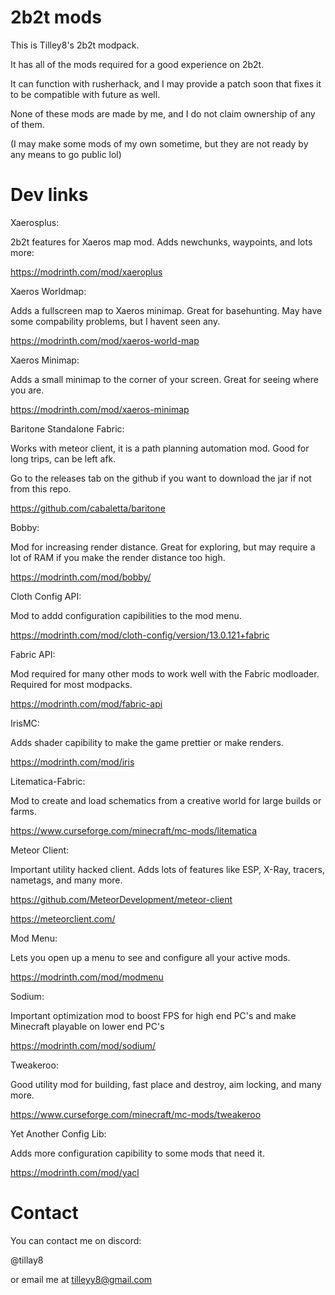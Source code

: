 # 2b2t mods

This is Tilley8's 2b2t modpack. 

It has all of the mods required for a good experience on 2b2t. 

It can function with rusherhack, and I may provide a patch soon that fixes it to be compatible with future as well. 

None of these mods are made by me, and I do not claim ownership of any of them. 

(I may make some mods of my own sometime, but they are not ready by any means to go public lol)

# Dev links

Xaerosplus: 

2b2t features for Xaeros map mod. Adds newchunks, waypoints, and lots more:

https://modrinth.com/mod/xaeroplus


Xaeros Worldmap: 

Adds a fullscreen map to Xaeros minimap. Great for basehunting. May have some compability problems, but I havent seen any. 

https://modrinth.com/mod/xaeros-world-map


Xaeros Minimap: 

Adds a small minimap to the corner of your screen. Great for seeing where you are. 

https://modrinth.com/mod/xaeros-minimap


Baritone Standalone Fabric: 

Works with meteor client, it is a path planning automation mod. Good for long trips, can be left afk. 

Go to the releases tab on the github if you want to download the jar if not from this repo. 

https://github.com/cabaletta/baritone


Bobby: 

Mod for increasing render distance. Great for exploring, but may require a lot of RAM if you make the render distance too high. 

https://modrinth.com/mod/bobby/


Cloth Config API:

Mod to addd configuration capibilities to the mod menu. 

https://modrinth.com/mod/cloth-config/version/13.0.121+fabric


Fabric API:

Mod required for many other mods to work well with the Fabric modloader. Required for most modpacks.

https://modrinth.com/mod/fabric-api


IrisMC:

Adds shader capibility to make the game prettier or make renders. 

https://modrinth.com/mod/iris


Litematica-Fabric:

Mod to create and load schematics from a creative world for large builds or farms. 

https://www.curseforge.com/minecraft/mc-mods/litematica


Meteor Client:

Important utility hacked client. Adds lots of features like ESP, X-Ray, tracers, nametags, and many more. 

https://github.com/MeteorDevelopment/meteor-client

https://meteorclient.com/


Mod Menu:

Lets you open up a menu to see and configure all your active mods. 

https://modrinth.com/mod/modmenu


Sodium: 

Important optimization mod to boost FPS for high end PC's and make Minecraft playable on lower end PC's

https://modrinth.com/mod/sodium/


Tweakeroo:

Good utility mod for building, fast place and destroy, aim locking, and many more.

https://www.curseforge.com/minecraft/mc-mods/tweakeroo

Yet Another Config Lib:

Adds more configuration capibility to some mods that need it. 

https://modrinth.com/mod/yacl

# Contact

You can contact me on discord:

@tillay8

or email me at tilleyy8@gmail.com
